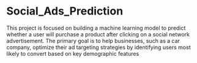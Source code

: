 # Social_Ads_Prediction
This project is focused on building a machine learning model to predict whether a user will purchase a product after clicking on a social network advertisement. The primary goal is to help businesses, such as a car company, optimize their ad targeting strategies by identifying users most likely to convert based on key demographic features
